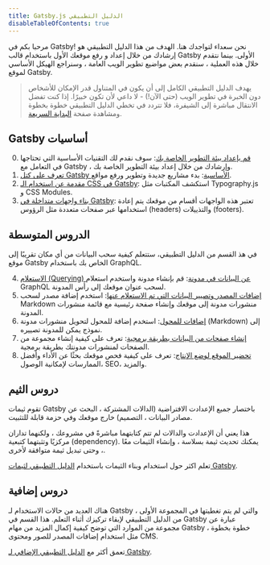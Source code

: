 ```yaml
---
title: Gatsby.js الدليل التطبيقي
disableTableOfContents: true
---
```


مرحبا بكم في Gatsby! نحن سعداء لتواجدك هنا. الهدف من هذا الدليل التطبيقي هو إرشادك من خلال إعداد و رفع موقعك الأول باستخدام قالب Gatsby الأولى. بينما نتقدم خلال هذه العملية ، سنقدم بعض مواضيع تطوير الويب العامة ، وسنراجع الهيكل الأساسي لموقع Gatsby.

> يهدف الدليل التطبيقي الكامل إلى أن يكون في المتناول  قدر الإمكان للأشخاص دون الخبرة في تطوير الويب (حتى الآن!) - لا داعي لأن تكون خبيرًا. إذا كنت تفضل الانتقال مباشرة إلى الشيفرة، فلا تتردد في تخطي الدليل التطبيقي خطوة بخطوة ومشاهدة صفحة [البداية السريعة](/docs/quick-start/).

## Gatsby أساسيات

0.  [قم بإعداد بيئة التطوير الخاصة بك](/tutorial/part-zero/): سوف نقدم لك التقنيات الأساسية التي تحتاجها في التعامل مع Gatsby ، وإرشادك من خلال إعداد بيئة التطوير الخاصة بك.
1.  [تعرف على كتل Gatsby الأساسية](/tutorial/part-one/): بدء مشاريع جديدة وتطوير ورفع مواقع.
2.  [مقدمة عن استخدام الـ CSS في Gatsby](/tutorial/part-two/): استكشف المكتبات مثل Typography.js و CSS Modules.
3.  [بناء واجهات متداخلة في Gatsby](/tutorial/part-three/): تعتبر هذه الواجهات أقسام من موقعك يتم إعادة استخدامها عبر صفحات متعددة مثل الرؤوس (headers) والتذييلات (footers).

## الدروس المتوسطة

في هذ القسم من الدليل التطبيقي، ستتعلم كيفية سحب البيانات من أي مكان تقريبًا إلى موقع Gatsby الخاص بك باستخدام GraphQL.

4.  [الاستعلام (Querying) عن البيانات في مدونة](/tutorial/part-four/): قم بإنشاء مدونة واستخدم استعلام GraphQL لسحب عنوان موقعك إلى رأس المدونة.
5.  [إضافات المصدر وتصيير البيانات التي تم الاستعلام عنها](/tutorial/part-five/): استخدم إضافة مصدر لسحب Markdown منشورات مدونة إلى موقعك وإنشاء صفحة رئيسية مع قائمة منشورات المدونة.
6.  [إضافات للمحول](/tutorial/part-six/): استخدم إضافة للمحول لتحويل منشورات مدونة (Markdown) إلى نموذج يمكن للمدونة تصييره.
7.  [إنشاء صفحات من البيانات بطريقة برمجية](/tutorial/part-seven/): تعرف على كيفية إنشاء مجموعة من الصفحات لمنشورات مدونتك بطريقة برمجية.
8.  [تحضير الموقع لوضع الإنتاج](/tutorial/part-eight/):  تعرف على كيفية فحص موقعك بحثًا عن الأداء وأفضل الممارسات لإمكانية الوصول، SEO، والمزيد.

## دروس الثيم

تقوم ثيمات Gatsby باختصار جميع الإعدادت الافتراضية (الدالات المشتركة ، البحث عن مصادر البيانات ، التصميم) خارج موقعك وفي حزمة قابلة للتثبيت.

هذا يعني أن الإعدادت والدالات لم تتم كتابتهما مباشرةً في مشروعك ، ولكنهما تداران مركزيًا وتثبتهما كتبعية (dependency). يمكنك تحديث ثيمة بسلاسة ، وإنشاء الثيمات معًا ، وحتى تبديل ثيمة متوافقة لأخرى.

تعلم اكثر حول استخدام وبناء الثيمات باستخدام [الدليل التطبيقي لثيمات Gatsby](/tutorial/theme-tutorials/).

## دروس إضافية

هناك العديد من حالات الاستخدام لـ Gatsby ، والتي لم يتم تغطيتها في المجموعة الأولى من الدليل التطبيقي لإبقاء تركيزك أثناء التعلم. هذا القسم في Gatsby عبارة عن مجموعة من الموارد التي توضح كيفية إكمال المزيد من مهام Gatsby خطوة بخطوة ، مثل استخدام إضافات المصدر للصور ومحتوى CMS.

تعمق أكثر مع [الدليل التطبيقي الإضافي لـ Gatsby](/tutorial/additional-tutorials/).
